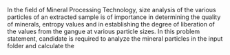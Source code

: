 In the field of Mineral Processing Technology, size analysis of the various particles of an extracted sample is of importance in determining the quality of minerals, entropy values and in establishing the degree of liberation of the values from the gangue at various particle sizes.
In this problem statement, candidate is required to analyze the mineral particles in the input folder and calculate the 

